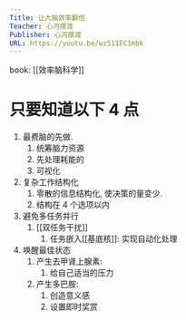 ```yaml
---
Title: 让大脑效率翻倍
Teacher: 心河摆渡
Publisher: 心河摆渡
URL: https://youtu.be/wz51IEC1mbk
---
```


book: [[效率脑科学]]
# 只要知道以下 4 点
1. 最费脑的先做.   
	1. 统筹脑力资源  
	2. 先处理耗能的  
	3. 可视化  
2. 复杂工作结构化  
	1. 零散的信息结构化, 使决策的量变少.   
	2. 结构在 4 个选项以内  
3. 避免多任务并行
	1. [[双任务干扰]]
		1. 任务嵌入[[基底核]]: 实现自动化处理  
4. 唤醒最佳状态
	1. 产生去甲肾上腺素:  
		1. 给自己适当的压力  
	2. 产生多巴胺:   
		1. 创造意义感  
		2. 设置即时奖赏  





